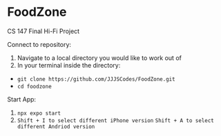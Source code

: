 # FoodZone
CS 147 Final Hi-Fi Project

Connect to repository:
1. Navigate to a local directory you would like to work out of
2. In your terminal inside the directory:
  - `git clone https://github.com/JJJSCodes/FoodZone.git`
  - `cd foodzone`
 
Start App:
1. `npx expo start`
2. `Shift + I to select different iPhone version` `Shift + A to select different Andriod version`
